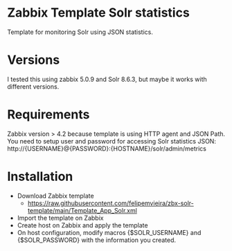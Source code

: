 # Zabbix Template Solr statistics
Template for monitoring Solr using JSON statistics.

# Versions
I tested this using zabbix 5.0.9 and Solr 8.6.3, but maybe it works with different versions.

# Requirements
Zabbix version > 4.2 because template is using HTTP agent and JSON Path. 
You need to setup user and password for accessing Solr statistics JSON:
http://{USERNAME}@{PASSWORD}:{HOSTNAME}/solr/admin/metrics

# Installation
* Download Zabbix template
  * https://raw.githubusercontent.com/felipemvieira/zbx-solr-template/main/Template_App_Solr.xml
* Import the template on Zabbix
* Create host on Zabbix and apply the template
* On host configuration, modify macros {$SOLR_USERNAME} and {$SOLR_PASSWORD} with the information you created.
